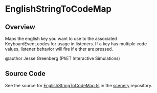 # EnglishStringToCodeMap

## Overview

Maps the english key you want to use to the associated KeyboardEvent.codes for usage in listeners.
If a key has multiple code values, listener behavior will fire if either are pressed.

@author Jesse Greenberg (PhET Interactive Simulations)



## Source Code

See the source for [EnglishStringToCodeMap.ts](https://github.com/phetsims/scenery/blob/main/js/accessibility/EnglishStringToCodeMap.ts) in the [scenery](https://github.com/phetsims/scenery) repository.
